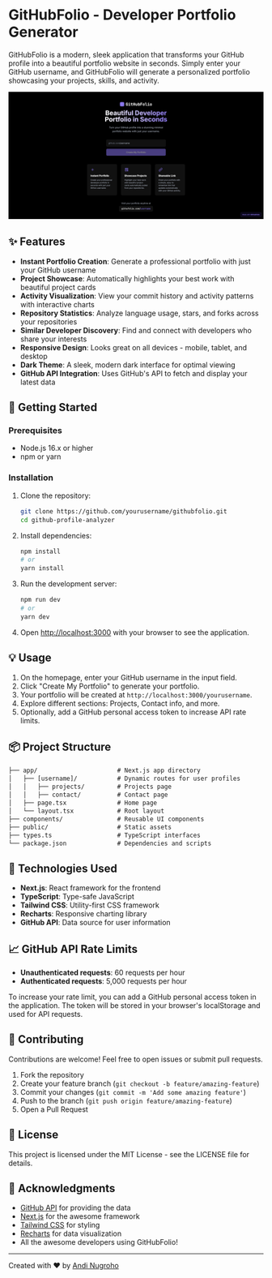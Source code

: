 # GitHubFolio - Developer Portfolio Generator

GitHubFolio is a modern, sleek application that transforms your GitHub profile into a beautiful portfolio website in seconds. Simply enter your GitHub username, and GitHubFolio will generate a personalized portfolio showcasing your projects, skills, and activity.

![GitHubFolio](https://raw.githubusercontent.com/Harshrawat27/githubfolio/refs/heads/main/public/githubfolio.png)

## ✨ Features

- **Instant Portfolio Creation**: Generate a professional portfolio with just your GitHub username
- **Project Showcase**: Automatically highlights your best work with beautiful project cards
- **Activity Visualization**: View your commit history and activity patterns with interactive charts
- **Repository Statistics**: Analyze language usage, stars, and forks across your repositories
- **Similar Developer Discovery**: Find and connect with developers who share your interests
- **Responsive Design**: Looks great on all devices - mobile, tablet, and desktop
- **Dark Theme**: A sleek, modern dark interface for optimal viewing
- **GitHub API Integration**: Uses GitHub's API to fetch and display your latest data

## 🚀 Getting Started

### Prerequisites

- Node.js 16.x or higher
- npm or yarn

### Installation

1. Clone the repository:

   ```bash
   git clone https://github.com/yourusername/githubfolio.git
   cd github-profile-analyzer
   ```

2. Install dependencies:

   ```bash
   npm install
   # or
   yarn install
   ```

3. Run the development server:

   ```bash
   npm run dev
   # or
   yarn dev
   ```

4. Open [http://localhost:3000](http://localhost:3000) with your browser to see the application.

## 💡 Usage

1. On the homepage, enter your GitHub username in the input field.
2. Click "Create My Portfolio" to generate your portfolio.
3. Your portfolio will be created at `http://localhost:3000/yourusername`.
4. Explore different sections: Projects, Contact info, and more.
5. Optionally, add a GitHub personal access token to increase API rate limits.

## 📦 Project Structure

```
├── app/                      # Next.js app directory
│   ├── [username]/           # Dynamic routes for user profiles
│   │   ├── projects/         # Projects page
│   │   ├── contact/          # Contact page
│   ├── page.tsx              # Home page
│   └── layout.tsx            # Root layout
├── components/               # Reusable UI components
├── public/                   # Static assets
├── types.ts                  # TypeScript interfaces
└── package.json              # Dependencies and scripts
```

## 🔧 Technologies Used

- **Next.js**: React framework for the frontend
- **TypeScript**: Type-safe JavaScript
- **Tailwind CSS**: Utility-first CSS framework
- **Recharts**: Responsive charting library
- **GitHub API**: Data source for user information

## 📈 GitHub API Rate Limits

- **Unauthenticated requests**: 60 requests per hour
- **Authenticated requests**: 5,000 requests per hour

To increase your rate limit, you can add a GitHub personal access token in the application. The token will be stored in your browser's localStorage and used for API requests.

## 🤝 Contributing

Contributions are welcome! Feel free to open issues or submit pull requests.

1. Fork the repository
2. Create your feature branch (`git checkout -b feature/amazing-feature`)
3. Commit your changes (`git commit -m 'Add some amazing feature'`)
4. Push to the branch (`git push origin feature/amazing-feature`)
5. Open a Pull Request

## 📄 License

This project is licensed under the MIT License - see the LICENSE file for details.

## 🙏 Acknowledgments

- [GitHub API](https://docs.github.com/en/rest) for providing the data
- [Next.js](https://nextjs.org/) for the awesome framework
- [Tailwind CSS](https://tailwindcss.com/) for styling
- [Recharts](https://recharts.org/) for data visualization
- All the awesome developers using GitHubFolio!

---

Created with ❤️ by [Andi Nugroho](https://github.com/andi-nugroho)
